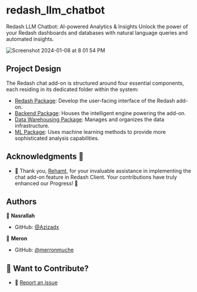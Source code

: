 # redash_llm_chatbot

Redash LLM Chatbot: AI-powered Analytics &amp; Insights Unlock the power of your Redash dashboards and databases with natural language queries and automated insights.

![Screenshot 2024-01-08 at 8 01 54 PM](https://github.com/Azizadx/redash_llm_chatbot/assets/45791956/5d4d61b9-90a7-4c8c-b6b8-03e50ce9a9c6)

## Project Design
The Redash chat add-on is structured around four essential components, each residing in its dedicated folder within the system:
- [Redash Package](https://github.com/Azizadx/redash_llm_chatbot/tree/main/packages/Redash): Develop the user-facing interface of the Redash add-on.
- [Backend Package](https://github.com/Azizadx/redash_llm_chatbot/tree/main/packages/backend): Houses the intelligent engine powering the add-on.
- [Data Warehousing Package](https://github.com/Azizadx/redash_llm_chatbot/tree/main/packages/data_warehousing): Manages and organizes the data infrastructure.
- [ML Package](https://github.com/Azizadx/redash_llm_chatbot/tree/main/packages/ml): Uses machine learning methods to provide more sophisticated analysis capabilities.


 ## Acknowledgments 🙏

- 🙌 Thank you, [Rehamt](https://github.com/RYees), for your invaluable assistance in implementing the chat add-on feature in Redash Client. Your contributions have truly enhanced our Progress! 🚀

## Authors

👤 **Nasrallah**

- GitHub: [@Azizadx](https://github.com/Azizadx)

👤 **Meron**

- GitHub: [@merronmuche](https://github.com/merronmuche)

## 🙌 Want to Contribute?

* 🐛 [Report an issue](../../issues/)

